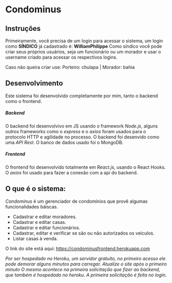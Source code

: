 # Condominus

## Instruções
Primeiramente, você precisa de um login para acessar o sistema, um login como **SÍNDICO** já cadastrado é: **WilliamPhilippe**
Como síndico você pode criar seus próprios usuários, seja um funcionário ou um morador e usar o username criado para acessar os
respectivos logins.

Caso não queira criar use: Porteiro: chulapa | Morador: bahia

## Desenvolvimento
Este sistema foi desenvolvido completamente por mim, tanto o backend como o frontend.
##### Backend
O backend foi desenvolvivo em JS usando o framework *Node.js*, alguns outros frameworks como o *express* e o *axios* foram usados para
o protocolo HTTP e agilidade no processo. O backend foi desenvido como uma *API Rest*.
O banco de dados usado foi o MongoDB.
##### Frontend
O frontend foi desenvolvido totalmente em *React.js*, usando o React Hooks. O *axios* foi usado para fazer a conexão com a api do backend. 

## O que é o sistema:
*Condominus* é um gerenciador de condomínios que provê algumas funcionalidades báiscas.
* Cadastrar e editar moradores.
* Cadastrar e editar casas.
* Cadastrar e editar funcionários.
* Cadastrar, editar e verificar se são ou não autorizados os veículos.
* Listar casas à venda.

O link do site está aqui: https://condominusfrontend.herokuapp.com

*Por ser hospedado no Heroku, um servidor gratuito, no primeiro acesso ele pode demorar alguns minutos para carregar. Atualize o* *site após o primeiro minuto*
*O mesmo acontece na primeira solicitação que fizer ao backend, que também é hospedado no heroku. A primeira solicitação é feita no* *login.*
